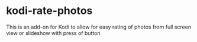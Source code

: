 # kodi-rate-photos
This is an add-on for Kodi to allow for easy rating of photos from full screen view or slideshow with press of button
